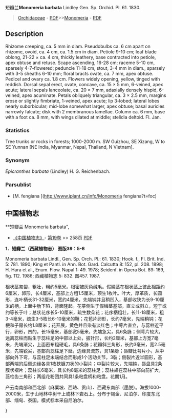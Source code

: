 短瓣兰**Monomeria barbata** Lindley Gen. Sp. Orchid. Pl. 61. 1830.

> [Orchidaceae](http://www.iplant.cn/info/Orchidaceae?t=foc) - [PDF](http://www.iplant.cn/foc/pdf/Orchidaceae.pdf)>>[Monomeria](http://www.iplant.cn/info/Monomeria?t=foc) - [PDF](http://www.iplant.cn/foc/pdf/Monomeria.pdf)

## Description

Rhizome creeping, ca. 5 mm in diam. Pseudobulbs ca. 6 cm apart on rhizome, ovoid, ca. 4 cm, ca. 1.5 cm in diam. Petiole 9-10 cm; leaf blade oblong, 21-22 × ca. 4 cm, thickly leathery, base contracted into petiole, apex obtuse and retuse. Scape ascending, 16-28 cm; raceme 5-10 cm, sparsely 4-7-flowered; peduncle 11-18 cm, stout, 3-4 mm in diam., sparsely with 3-5 sheaths 6-10 mm; floral bracts ovate, ca. 7 mm, apex obtuse. Pedicel and ovary ca. 1.8 cm. Flowers widely opening, yellow, tinged with reddish. Dorsal sepal erect, ovate, concave, ca. 15 × 5 mm, 6-veined, apex acute; lateral sepals lanceolate, ca. 20 × 7 mm, adaxially densely hispid, 6-veined, apex acuminate. Petals obliquely triangular, ca. 3 × 2.5 mm, margins erose or slightly fimbriate, 1-veined, apex acute; lip 3-lobed; lateral lobes nearly suborbicular; mid-lobe somewhat larger, apex obtuse; basal auricles narrowly falcate; disk with 2 membranous lamellae. Column ca. 6 mm, base with a foot ca. 8 mm, with wings dilated at middle; stelidia deltoid. Fl. Jan.

### Statistics
Tree trunks or rocks in forests; 1000-2000 m. SW Guizhou, SE Xizang, W to SE Yunnan [NE India, Myanmar, Nepal, Thailand, N Vietnam].

### Synonym
*Epicranthes barbata* (Lindley) H. G. Reichenbach.

### Parsublist

* [M.  fengiana  ](http://www.iplant.cn/info/Monomeria fengiana?t=foc)

## 中国植物志

**短瓣兰 Monomeria barbata",

* [《中国植物志》](http://www.iplant.cn/frps)- [第19卷](http://www.iplant.cn/frps/vol/19) >> 258页 [PDF](http://www.iplant.cn/frps/pdf/19/258.pdf)

**1．短瓣兰（西藏植物志） 图版39：5-6**

Monomeria barbata Lindl., Gen. Sp. Orch. Pl.: 61. 1830; Hook. f., Fl. Brit. Ind. 5: 781. 1890; King et Pantl. in Ann. Bot. Gard. Calcutta 8: 152, pl. 208. 1898; H. Hara et al., Enum. Flow. Napal 1: 49. 1978; Seidenf. in Opera Bot. 89: 169, fig. 112. 1986; 西藏植物志 5: 832. 图457. 1987.

根状茎匍匐，粗壮，粗约5毫米。根密被灰色绒毛。假鳞茎在根状茎上彼此相距约6厘米，卵形，长4厘米，基部上方粗1.5厘米，顶生1枚叶。叶大，厚革质，长圆形，连叶柄长31-32厘米，宽约4厘米，先端钝并且稍凹入，基部收狭为长9-10厘米的柄，上面中肋下陷，背面隆起。花葶侧生于假鳞茎基部，直立或斜立，短于或约等长于叶；总状花序长5-10厘米，疏生数朵花；花序柄粗壮，长11-18厘米，粗3-4毫米，疏生3-5枚长6-10毫米的鞘；花苞片卵形，长约7毫米，先端稍钝；花梗和子房长约1.8厘米；花开展，黄色并且染有淡红色；中萼片直立，与蕊柱近平行，卵形，凹的，长15毫米，基部宽5毫米，先端急尖，具6条脉；侧萼片较大，远离蕊柱而贴生于蕊柱足的中部以上处，披针形，长约2厘米，基部上方宽7毫米，先端渐尖，上面密布粗硬毛，具6条脉；花瓣斜三角形，长约3毫米，宽2.5毫米，先端锐尖，基部向蕊柱足下延，边缘具流苏，具1条脉；唇瓣比萼片小，从中部向外下弯，与蕊柱足末端结合而形成1个活动关节，3裂；侧裂片近半圆形，基部两端的后侧边缘各具1枚狭镰刀状的小裂片；中裂片较大，先端钝，唇盘具2条膜状褶片；蕊柱长6毫米，具长约8毫米的蕊柱足；蕊柱翅在蕊柱中部向前扩大，蕊柱齿三角形；两组花粉团共同具1条粘盘柄和粘盘。花期1月。

产云南南部和西北部（麻栗坡、西畴、贡山）、西藏东南部（墨脱）。海拔1000-2000米，生于山地林中树干上或林下岩石上。分布于锡金、尼泊尔、印度东北部、缅甸、泰国。模式标本采自尼泊尔。

}